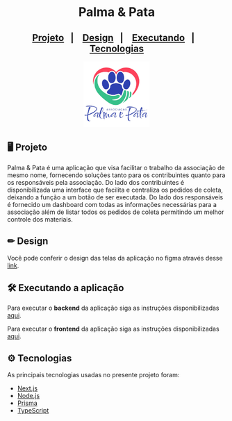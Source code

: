 <h1 align="center">Palma & Pata</h1>

<h2 align="center">
  <a href="#-projeto">Projeto</a>&nbsp;&nbsp;&nbsp;|&nbsp;&nbsp;&nbsp;
  <a href="#-design">Design</a>&nbsp;&nbsp;&nbsp;|&nbsp;&nbsp;&nbsp;
  <a href="#-executando-a-aplicação">Executando</a>&nbsp;&nbsp;&nbsp;|&nbsp;&nbsp;&nbsp;
  <a href="#-tecnologias">Tecnologias</a>
</h2>

<p align="center">
  <img alt="Pata e Palma logo" src="https://github.com/JoaoGuiBC/Palma-Pata/blob/main/web/public/logo.png" width="30%">
</p>

## 🖥 Projeto

Palma & Pata é uma aplicação que visa facilitar o trabalho da associação de mesmo nome, fornecendo soluções tanto para os contribuintes quanto para os responsáveis pela associação. Do lado dos contribuintes é disponibilizada uma interface que facilita e centraliza os pedidos de coleta, deixando a função a um botão de ser executada. Do lado dos responsáveis é fornecido um dashboard com todas as informações necessárias para a associação além de listar todos os pedidos de coleta permitindo um melhor controle dos materiais.

## ✏ Design

Você pode conferir o design das telas da aplicação no figma através desse [link](https://www.figma.com/file/eICP5DjsgOmOQdYYfQGZh7/PalmaPata?node-id=0%3A1).

## 🛠 Executando a aplicação

Para executar o **backend** da aplicação siga as instruções disponibilizadas [aqui](https://github.com/JoaoGuiBC/Palma-Pata/blob/main/server/README.md).

Para executar o **frontend** da aplicação siga as instruções disponibilizadas [aqui](https://github.com/JoaoGuiBC/Palma-Pata/blob/main/web/README.md).

## ⚙ Tecnologias

As principais tecnologias usadas no presente projeto foram:

- [Next.js](https://nextjs.org/)
- [Node.js](https://nodejs.org/en/)
- [Prisma](https://www.prisma.io/)
- [TypeScript](https://www.typescriptlang.org/)
